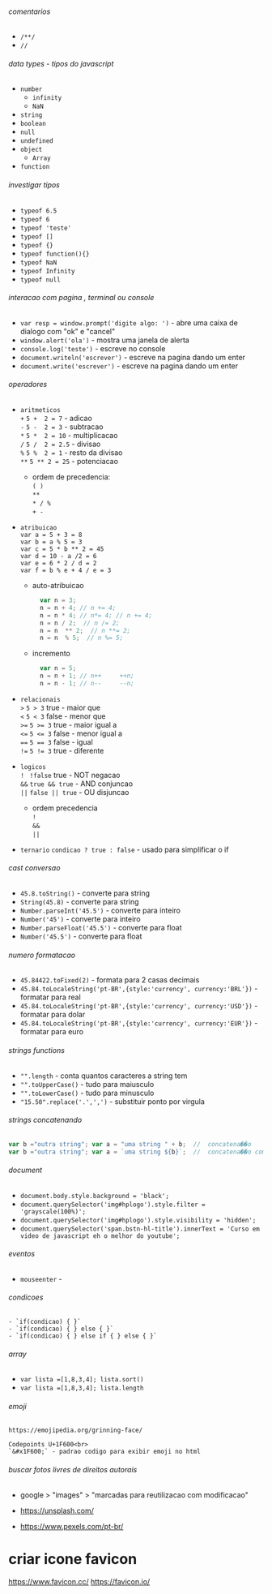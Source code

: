 
###### comentarios
- `/**/`
- `//`

###### data types - tipos do javascript
- `number`
    - `infinity`
    - `NaN`
- `string`
- `boolean`
- `null`
- `undefined`
- `object`
    - `Array`
- `function`    

###### investigar tipos
- `typeof 6.5`
- `typeof 6`
- `typeof 'teste'`
- `typeof []`
- `typeof {}`
- `typeof function(){}`
- `typeof NaN`
- `typeof Infinity`
- `typeof null`
 
###### interacao com pagina , terminal ou console
- `var resp = window.prompt('digite algo: ')` - abre uma caixa de dialogo com "ok" e "cancel" 
- `window.alert('ola')` - mostra uma janela de alerta
- `console.log('teste')` - escreve no console
- `document.writeln('escrever')` - escreve na pagina dando um enter
- `document.write('escrever')` - escreve na pagina dando um enter





###### operadores<br>
- `aritmeticos` <br>
    `+`    `5 +  2 = 7`   - adicao <br>
    `-`    `5 -  2 = 3`   - subtracao <br>
    `*`    `5 *  2 = 10`  - multiplicacao <br>
    `/`    `5 /  2 = 2.5` - divisao <br>
    `%`    `5 %  2 = 1`   - resto da divisao <br>
    `**`   `5 ** 2 = 25`  - potenciacao <br>
    - ordem de precedencia:<br>
        `( )` <br>
        `**` <br>
        `* / %` <br>
        `+ -` <br>
    
- `atribuicao` <br>
    `var a = 5 + 3 = 8` <br>
    `var b = a % 5 = 3` <br>
    `var c = 5 * b ** 2 = 45` <br>
    `var d = 10 - a /2 = 6` <br>
    `var e = 6 * 2 / d = 2` <br>
    `var f = b % e + 4 / e = 3` <br>
    
    - auto-atribuicao<br>
        ````javascript
          var n = 3;
          n = n + 4; // n += 4;
          n = n * 4; // n*= 4; // n += 4; 
          n = n / 2;  // n /= 2;
          n = n  ** 2;  // n **= 2;
          n = n  % 5;  // n %= 5;

        ````
        
    - incremento<br>
        ````javascript
          var n = 5;
          n = n + 1; // n++     ++n;
          n = n - 1; // n--     --n;

        ````  
    
    
- `relacionais` <br>
    `>`    `5 > 3`   true  - maior que <br>
    `<`    `5 < 3`   false - menor que <br>
    `>=`   `5 >= 3`  true  - maior igual a <br>
    `<=`   `5 <= 3`  false - menor igual a  <br>
    `==`    `5 == 3` false  - igual <br>
    `!=`    `5 != 3` true  - diferente <br>
    
- `logicos` <br>
    `!`    ` !false` true  - NOT negacao<br>
    `&&`    `true && true`  - AND conjuncao<br>
    `||`    `false || true` - OU disjuncao<br>
    
    - ordem precedencia<br>
        `!`<br>
        `&&`<br>
        `||`<br>
    
- `ternario`
    ` condicao ? true : false ` - usado para simplificar o if
    
    
###### cast conversao
- `45.8.toString()` - converte para string
- `String(45.8)` - converte para string
- `Number.parseInt('45.5')` - converte para inteiro
- `Number('45')` - converte para inteiro
- `Number.parseFloat('45.5')` - converte para float
- `Number('45.5')` - converte para float

###### numero formatacao
- `45.84422.toFixed(2)` - formata para 2 casas decimais
- `45.84.toLocaleString('pt-BR',{style:'currency', currency:'BRL'})` - formatar para real
- `45.84.toLocaleString('pt-BR',{style:'currency', currency:'USD'})` - formatar para dolar
- `45.84.toLocaleString('pt-BR',{style:'currency', currency:'EUR'})` - formatar para euro

###### strings functions
- `"".length` - conta quantos caracteres a string tem
- `"".toUpperCase()` - tudo para maiusculo
- `"".toLowerCase()` - tudo para minusculo
- `"15.50".replace('.',',')` - substituir ponto por virgula

###### strings concatenando
````javascript
var b ="outra string"; var a = "uma string " + b;  //  concatena��o
var b ="outra string"; var a = `uma string ${b}`;  //  concatena��o com template string
````

###### document
- `document.body.style.background = 'black';`
- `document.querySelector('img#hplogo').style.filter = 'grayscale(100%)';`
- `document.querySelector('img#hplogo').style.visibility = 'hidden';`
- `document.querySelector('span.bstn-hl-title').innerText = 'Curso em video de javascript eh o melhor do youtube';`

###### eventos
- `mouseenter` - 


###### condicoes
    - `if(condicao) { }`
    - `if(condicao) { } else { }`
    - `if(condicao) { } else if { } else { }`
    
###### array
 - `var lista =[1,8,3,4]; lista.sort() `
 - `var lista =[1,8,3,4]; lista.length `
 
 ###### emoji
    https://emojipedia.org/grinning-face/
    
    Codepoints U+1F600<br>
    `&#x1F600;` - padrao codigo para exibir emoji no html
    
    
 ###### buscar fotos livres de direitos autorais

- google > "images"  > "marcadas para reutilizacao com modificacao"

- https://unsplash.com/

- https://www.pexels.com/pt-br/


# criar icone favicon
https://www.favicon.cc/
https://favicon.io/

